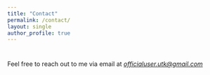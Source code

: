 ```yaml
---
title: "Contact"
permalink: /contact/
layout: single
author_profile: true
---
```


<div style="margin-bottom: 40px;"></div>

Feel free to reach out to me via email at [_officialuser.utk@gmail.com_](mailto:officialuser.utk@gmail.com)

